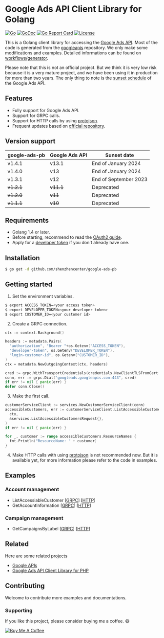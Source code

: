 
# Google Ads API Client Library for Golang

[![Go](https://github.com/shenzhencenter/google-ads-pb/actions/workflows/go.yml/badge.svg?branch=main)](https://github.com/shenzhencenter/google-ads-pb/actions/workflows/go.yml)
[![GoDoc](https://godoc.org/github.com/shenzhencenter/google-ads-pb?status.svg)](https://pkg.go.dev/github.com/shenzhencenter/google-ads-pb)
[![Go Report Card](https://goreportcard.com/badge/github.com/shenzhencenter/google-ads-pb)](https://goreportcard.com/report/github.com/shenzhencenter/google-ads-pb)
[![License](https://img.shields.io/badge/License-Apache%202.0-blue.svg)](https://opensource.org/licenses/Apache-2.0)

This is a Golang client library for accessing the [Google Ads API](https://developers.google.com/google-ads/api/docs/start). Most of the code is generated from the [googleapis](https://github.com/googleapis/googleapis/tree/master/google/ads/googleads) repository. We only make some modifications and examples. Detailed informations can be found on [workflows/generator](https://github.com/shenzhencenter/google-ads-pb/blob/main/.github/workflows/generator.yml).

Please note that this is not an official project. But we think it is very low risk because it is a very mature project, and we have been using it in production for more than two years. The only thing to note is the [sunset schedule](https://developers.google.com/google-ads/api/docs/sunset-dates) of the Google Ads API.

## Features

- Fully support for Google Ads API.
- Support for GRPC calls.
- Support for HTTP calls by using [protojson](https://google.golang.org/protobuf/encoding/protojson).
- Frequent updates based on [official repository](https://github.com/googleapis/googleapis).

## Version support

| google-ads-pb | Google Ads API | Sunset date |
|---|---|---|
| v1.4.1 | v13.1 | End of January 2024 |
| v1.4.0 | v13 | End of January 2024 | 
| v1.3.1 | v12 | End of September 2023 |
| <del>v1.2.1</del> | <del>v11.1</del> | Deprecated |
| <del>v1.2.0</del> | <del>v11</del> | Deprecated |
| <del>v1.1.1</del> | <del>v10</del> | Deprecated |

## Requirements

- Golang 1.4 or later.
- Before starting, recommend to read the [OAuth2 guide](https://developers.google.com/google-ads/api/docs/oauth/overview).
- Apply for a [developer token](https://developers.google.com/google-ads/api/docs/first-call/dev-token) if you don't already have one.

## Installation

```bash
$ go get -d github.com/shenzhencenter/google-ads-pb
```
    
## Getting started

1. Set the environment variables.

```bash
$ export ACCESS_TOKEN=<your access token>
$ export DEVELOPER_TOKEN=<your developer token>
$ export CUSTOMER_ID=<your customer id>
```

2. Create a GRPC connection.

```go
ctx := context.Background()

headers := metadata.Pairs(
  "authorization", "Bearer "+os.Getenv("ACCESS_TOKEN"),
  "developer-token", os.Getenv("DEVELOPER_TOKEN"),
  "login-customer-id", os.Getenv("CUSTOMER_ID"),
)
ctx = metadata.NewOutgoingContext(ctx, headers)

cred := grpc.WithTransportCredentials(credentials.NewClientTLSFromCert(nil, ""))
conn, err := grpc.Dial("googleads.googleapis.com:443", cred)
if err != nil { panic(err) }
defer conn.Close()
```

3. Make the first call.

```go
customerServiceClient := services.NewCustomerServiceClient(conn)
accessibleCustomers, err := customerServiceClient.ListAccessibleCustomers(
  ctx, 
  &services.ListAccessibleCustomersRequest{},
)
if err != nil { panic(err) }

for _, customer := range accessibleCustomers.ResourceNames {
  fmt.Println("ResourceName: " + customer)
}
```

4. Make HTTP calls with using [protojson](https://google.golang.org/protobuf/encoding/protojson) is not recommended now. But it is available yet, for more information please refer to the code in examples.


## Examples


### Account management

- ListAccessiableCustomer [[GRPC](https://github.com/shenzhencenter/google-ads-pb/blob/main/examples/account_management/list_accessible_customers.go)] [[HTTP](https://github.com/shenzhencenter/google-ads-pb/blob/main/examples/account_management/http_list_accessible_customers.go)]
- GetAccountInformation [[GRPC](https://github.com/shenzhencenter/google-ads-pb/blob/main/examples/account_management/get_account_information.go)] [[HTTP](https://github.com/shenzhencenter/google-ads-pb/blob/main/examples/account_management/http_get_account_information.go)]

### Campaign management

- GetCampaignsByLabel [[GRPC](https://github.com/shenzhencenter/google-ads-pb/blob/main/examples/campaign_management/get_campaigns_by_label.go)] [[HTTP](https://github.com/shenzhencenter/google-ads-pb/blob/main/examples/campaign_management/http_get_campaigns_by_label.go)]

## Related

Here are some related projects

- [Google APIs](https://github.com/googleapis/googleapis)
- [Google Ads API Client Library for PHP](https://github.com/googleads/google-ads-php)

## Contributing

Welcome to contribute more examples and documentations.

### Supporting

If you like this project, please consider buying me a coffee. 😄

<a href="https://www.buymeacoffee.com/crazyfrog" target="_blank"><img src="https://www.buymeacoffee.com/assets/img/custom_images/orange_img.png" alt="Buy Me A Coffee" style="height: auto !important;width: auto !important;" ></a>
